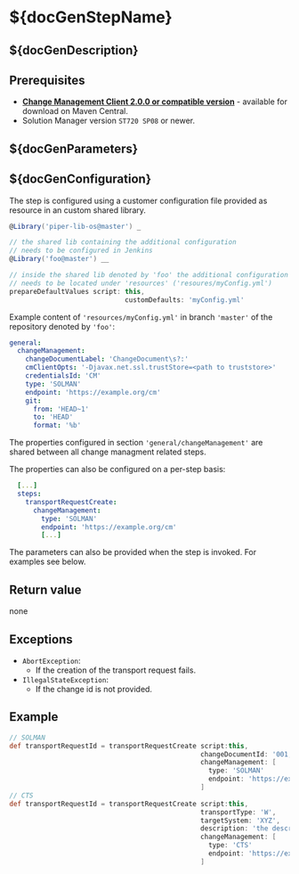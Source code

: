# ${docGenStepName}

## ${docGenDescription}

## Prerequisites

* **[Change Management Client 2.0.0 or compatible version](http://central.maven.org/maven2/com/sap/devops/cmclient/dist.cli/)** - available for download on Maven Central.
* Solution Manager version `ST720 SP08` or newer.

## ${docGenParameters}

## ${docGenConfiguration}

The step is configured using a customer configuration file provided as
resource in an custom shared library.

```groovy
@Library('piper-lib-os@master') _

// the shared lib containing the additional configuration
// needs to be configured in Jenkins
@Library('foo@master') __

// inside the shared lib denoted by 'foo' the additional configuration file
// needs to be located under 'resources' ('resoures/myConfig.yml')
prepareDefaultValues script: this,
                             customDefaults: 'myConfig.yml'
```

Example content of `'resources/myConfig.yml'` in branch `'master'` of the repository denoted by
`'foo'`:

```yaml
general:
  changeManagement:
    changeDocumentLabel: 'ChangeDocument\s?:'
    cmClientOpts: '-Djavax.net.ssl.trustStore=<path to truststore>'
    credentialsId: 'CM'
    type: 'SOLMAN'
    endpoint: 'https://example.org/cm'
    git:
      from: 'HEAD~1'
      to: 'HEAD'
      format: '%b'
```

The properties configured in section `'general/changeManagement'` are shared between
all change managment related steps.

The properties can also be configured on a per-step basis:

```yaml
  [...]
  steps:
    transportRequestCreate:
      changeManagement:
        type: 'SOLMAN'
        endpoint: 'https://example.org/cm'
        [...]
```

The parameters can also be provided when the step is invoked. For examples see below.

## Return value

none

## Exceptions

* `AbortException`:
  * If the creation of the transport request fails.
* `IllegalStateException`:
  * If the change id is not provided.

## Example

```groovy
// SOLMAN
def transportRequestId = transportRequestCreate script:this,
                                                changeDocumentId: '001,'
                                                changeManagement: [
                                                  type: 'SOLMAN'
                                                  endpoint: 'https://example.org/cm'
                                                ]
// CTS
def transportRequestId = transportRequestCreate script:this,
                                                transportType: 'W',
                                                targetSystem: 'XYZ',
                                                description: 'the description',
                                                changeManagement: [
                                                  type: 'CTS'
                                                  endpoint: 'https://example.org/cm'
                                                ]
```
